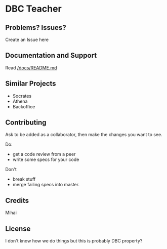 DBC Teacher
================

Problems? Issues?
-----------
Create an Issue here

Documentation and Support
-------------------------
Read [/docs/README.md](./docs/README.md)

Similar Projects
----------------
* Socrates
* Athena
* Backoffice

Contributing
------------

Ask to be added as a collaborator, then make the changes you want to see.

Do:
* get a code review from a peer
* write some specs for your code

Don't
* break stuff
* merge failing specs into master.

Credits
-------
Mihai

License
-------
I don't know how we do things but this is probably DBC property?